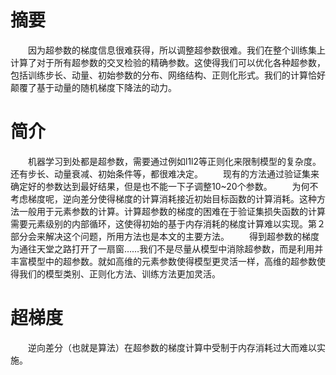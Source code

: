 # 摘要
　　因为超参数的梯度信息很难获得，所以调整超参数很难。我们在整个训练集上计算了对于所有超参数的交叉检验的精确参数。这使得我们可以优化各种超参数，包括训练步长、动量、初始参数的分布、网络结构、正则化形式。我们的计算恰好颠覆了基于动量的随机梯度下降法的动力。
# 简介
　　机器学习到处都是超参数，需要通过例如l1l2等正则化来限制模型的复杂度。还有步长、动量衰减、初始条件等，都很难决定。
　　现有的方法通过验证集来确定好的参数达到最好结果，但是也不能一下子调整10~20个参数。
　　为何不考虑梯度呢，逆向差分使得梯度的计算消耗接近初始目标函数的计算消耗。这种方法一般用于元素参数的计算。计算超参数的梯度的困难在于验证集损失函数的计算需要元素级别的内部循环，这使得初始的基于内存消耗的梯度计算难以实现。第２部分会来解决这个问题，所用方法也是本文的主要方法。
　　得到超参数的梯度为通往天堂之路打开了一扇窗……我们不是尽量从模型中消除超参数，而是利用并丰富模型中的超参数。就如高维的元素参数使得模型更灵活一样，高维的超参数使得我们的模型类别、正则化方法、训练方法更加灵活。
# 超梯度
　　逆向差分（也就是算法）在超参数的梯度计算中受制于内存消耗过大而难以实施。
